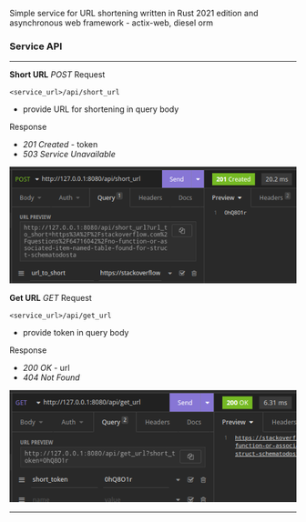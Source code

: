 Simple service for URL shortening written in Rust 2021 edition and asynchronous web framework - actix-web, diesel orm



### Service API

---

**Short URL**  _POST_ Request

```
<service_url>/api/short_url
```

- provide URL for shortening in query body

Response

- *201 Created* - token
- *503 Service Unavailable*

![short_url_example](images/short_url_example.png)



**Get URL**  _GET_ Request

```
<service_url>/api/get_url
```

- provide token in query body

Response

- *200 OK* - url
- *404 Not Found*

![get_url_example](images/get_url_example.png)

---

